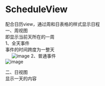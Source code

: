 # ScheduleView
配合日历view，通过周和日表格的样式显示日程  
一、周视图  
  即显示当前天所在的一周  
    1、全天事件  
      事件的时间跨度为一整天  
      ![image](https://github.com/ShuKeW/ScheduleView/blob/master/screenshots/alldayevent.gif)
    2、普通事件  
    ![image](https://github.com/ShuKeW/ScheduleView/blob/master/screenshots/event.gif)
      
 二、日视图  
  显示一天的内容
